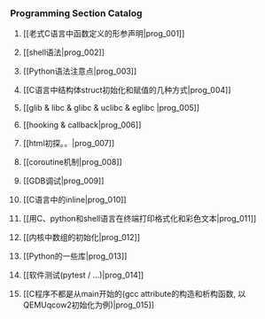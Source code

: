 ### Programming Section Catalog

1. [[老式C语言中函数定义的形参声明|prog_001]]

1. [[shell语法|prog_002]]

1. [[Python语法注意点|prog_003]]

1. [[C语言中结构体struct初始化和赋值的几种方式|prog_004]]

1. [[glib & libc & glibc & uclibc & eglibc |prog_005]]

1. [[hooking & callback|prog_006]]

1. [[html初探。。|prog_007]]

1. [[coroutine机制|prog_008]]

1. [[GDB调试|prog_009]]

1. [[C语言中的inline|prog_010]]

1. [[用C、python和shell语言在终端打印格式化和彩色文本|prog_011]]

1. [[内核中数组的初始化|prog_012]]

1. [[Python的一些库|prog_013]]

1. [[软件测试(pytest / ...)|prog_014]]

1. [[C程序不都是从main开始的(gcc attribute的构造和析构函数, 以QEMUqcow2初始化为例)|prog_015]]